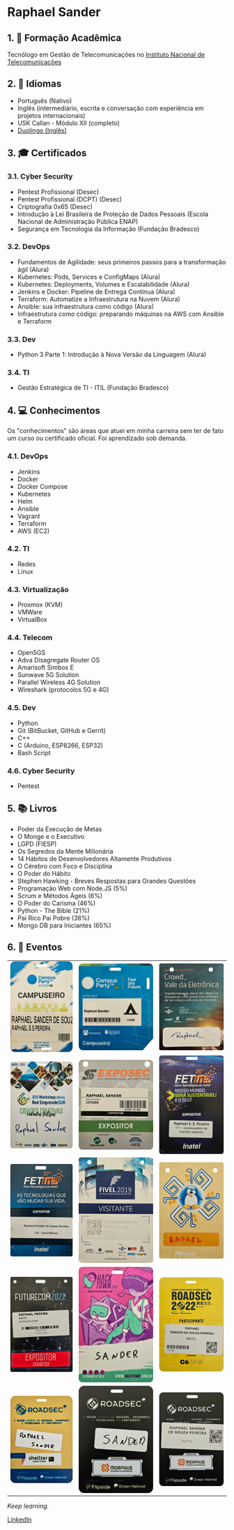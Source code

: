 # Raphael Sander

## 1. :school: Formação Acadêmica

Tecnólogo em Gestão de Telecomunicações no [Instituto Nacional de Telecomunicações](https://inatel.br/home/)

## 2. :tongue: Idiomas

- Português (Nativo)
- Inglês (intermediário, escrita e conversação com experiência em projetos internacionais)
- USK Callan - Módulo XII (completo)
- [Duolingo (Inglês)](https://www.duolingo.com/profile/RaphaelSander?via=share_profile)

## 3. :mortar_board: Certificados

### 3.1. Cyber Security

- Pentest Profissional (Desec)
- Pentest Profissional (DCPT) (Desec)
- Criptografia 0x65 (Desec)
- Introdução à Lei Brasileira de Proteção de Dados Pessoais (Escola Nacional de
Administração Pública ENAP)
- Segurança em Tecnologia da Informação (Fundação Bradesco)

### 3.2. DevOps

- Fundamentos de Agilidade: seus primeiros passos para a transformação ágil (Alura)
- Kubernetes: Pods, Services e ConfigMaps (Alura)
- Kubernetes: Deployments, Volumes e Escalabilidade (Alura)
- Jenkins e Docker: Pipeline de Entrega Contínua (Alura)
- Terraform: Automatize a Infraestrutura na Nuvem (Alura)
- Ansible: sua infraestrutura como código (Alura)
- Infraestrutura como código: preparando máquinas na AWS com Ansible e Terraform

### 3.3. Dev

- Python 3 Parte 1: Introdução à Nova Versão da Linguagem (Alura)

### 3.4. TI

- Gestão Estratégica de TI - ITIL (Fundação Bradesco)

## 4. :computer: Conhecimentos

Os "conhecimentos" são áreas que atuei em minha carreira sem ter de fato um
curso ou certificado oficial.
Foi aprendizado sob demanda.

### 4.1. DevOps

- Jenkins
- Docker
- Docker Compose
- Kubernetes
- Helm
- Ansible
- Vagrant
- Terraform
- AWS (EC2)

### 4.2. TI

- Redes
- Linux

### 4.3. Virtualização

- Proxmox (KVM)
- VMWare
- VirtualBox

### 4.4. Telecom

- Open5GS
- Adva Disagregate Router OS
- Amarisoft Simbox E
- Sunwave 5G Solution
- Parallel Wireless 4G Solution
- Wireshark (protocolos 5G e 4G)

### 4.5. Dev

- Python
- Git (BitBucket, GitHub e Gerrit)
- C++
- C (Arduino, ESP8266, ESP32)
- Bash Script

### 4.6. Cyber Security

- Pentest

## 5. :books: Livros

- Poder da Execução de Metas
- O Monge e o Executivo
- LGPD (FIESP)
- Os Segredos da Mente Milionária
- 14 Hábitos de Desenvolvedores Altamente Produtivos
- O Cérebro com Foco e Disciplina
- O Poder do Hábito
- Stephen Hawking - Breves Respostas para Grandes Questões
- Programação Web com Node.JS (5%)
- Scrum e Métodos Ágeis (6%)
- O Poder do Carisma (46%)
- Python - The Bible (21%)
- Pai Rico Pai Pobre (38%)
- Mongo DB para Iniciantes (65%)

## 6. :ticket: Eventos

<table>
    <tr>
        <td><img src="imgs/cpbr_10.png" alt="CPBR 10"></br></td>
        <td><img src="imgs/cpbr_9.png" alt="CPBR 9"></td>
        <td><img src="imgs/crowd.png" alt="Crowd Vale da Eletrônica"></td>
    </tr>
    <tr>
        <td><img src="imgs/emprendesur.png" alt="XIII EmprendeSUR"></td>
        <td><img src="imgs/exposec.png" alt="XVIII Exposec"></td>
        <td><img src="imgs/fetin_36.png" alt="36ª Fetin"></td>
    </tr>
    <tr>
        <td><img src="imgs/fetin_37.png" alt="37ª Fetin"></td>
        <td><img src="imgs/fivel_2019.png" alt="Fivel 2019"></td>
        <td><img src="imgs/flisol.png" alt="Flisol"></td>
    </tr>
    <tr>
        <td><img src="imgs/futurecom_2022.png" alt="Futerecom 2022"></td>
        <td><img src="imgs/hacktown_2018.png" alt="Hacktown 2018"></td>
        <td><img src="imgs/roadsec_2022.png" alt="Roadsec 2022"></td>
    </tr>
    <tr>
        <td><img src="imgs/roadsec_5.png" alt="Roadsec 5 Anos"></td>
        <td><img src="imgs/roadsec_01.png" alt="Roadsec Campinas"></td>
        <td><img src="imgs/roadsec_02.png" alt="Roadsec São Paulo"></td>
    </tr>
</table>

*Keep learning.*

[LinkedIn](https://www.linkedin.com/in/raphael-sander-96a362a6/)
